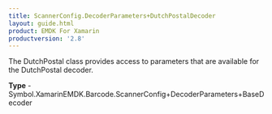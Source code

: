 ```yaml
---
title: ScannerConfig.DecoderParameters+DutchPostalDecoder
layout: guide.html
product: EMDK For Xamarin 
productversion: '2.8' 
---
```

The DutchPostal class provides access to parameters that are available for the DutchPostal decoder.

**Type** - Symbol.XamarinEMDK.Barcode.ScannerConfig+DecoderParameters+BaseDecoder


